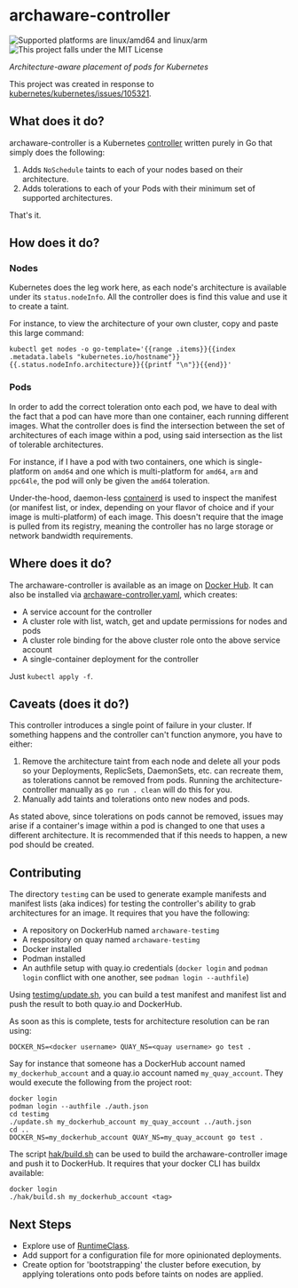 # archaware-controller

![Supported platforms are linux/amd64 and linux/arm](https://img.shields.io/badge/platform-linux%2Famd64%2Clinux%2Farm-informational)
![This project falls under the MIT License](https://img.shields.io/badge/license-MIT-informational)

*Architecture-aware placement of pods for Kubernetes*

This project was created in response to [kubernetes/kubernetes/issues/105321](https://github.com/kubernetes/kubernetes/issues/105321).

## What does it do?

archaware-controller is a Kubernetes [controller](https://kubernetes.io/docs/concepts/architecture/controller/) written purely in Go that simply does the following:

1. Adds `NoSchedule` taints to each of your nodes based on their architecture.
2. Adds tolerations to each of your Pods with their minimum set of supported architectures.

That's it.

## How does it do?

### Nodes

Kubernetes does the leg work here, as each node's architecture is available under its `status.nodeInfo`. All the controller does is find this value and use it to create a taint.

For instance, to view the architecture of your own cluster, copy and paste this large command:

`kubectl get nodes -o go-template='{{range .items}}{{index .metadata.labels "kubernetes.io/hostname"}} {{.status.nodeInfo.architecture}}{{printf "\n"}}{{end}}'`

### Pods

In order to add the correct toleration onto each pod, we have to deal with the fact that a pod can have more than one container, each running different images. What the controller does is find the intersection between the set of architectures of each image within a pod, using said intersection as the list of tolerable architectures.

For instance, if I have a pod with two containers, one which is single-platform on `amd64` and one which is multi-platform for `amd64`, `arm` and `ppc64le`, the pod will only be given the `amd64` toleration.

Under-the-hood, daemon-less [containerd](https://github.com/containerd/containerd) is used to inspect the manifest (or manifest list, or index, depending on your flavor of choice and if your image is multi-platform) of each image. This doesn't require that the image is pulled from its registry, meaning the controller has no large storage or network bandwidth requirements.

## Where does it do?

The archaware-controller is available as an image on [Docker Hub](https://hub.docker.com/repository/docker/learnitall/archaware-controller). It can also be installed via [archaware-controller.yaml](./archaware-controller.yaml), which creates:

* A service account for the controller
* A cluster role with list, watch, get and update permissions for nodes and pods
* A cluster role binding for the above cluster role onto the above service account
* A single-container deployment for the controller

Just `kubectl apply -f`.

## Caveats (does it do?)

This controller introduces a single point of failure in your cluster. If something happens and the controller can't function anymore, you have to either:

1. Remove the architecture taint from each node and delete all your pods so your Deployments, ReplicSets, DaemonSets, etc. can recreate them, as tolerations cannot be removed from pods. Running the architecture-controller manually as `go run . clean` will do this for you.
2. Manually add taints and tolerations onto new nodes and pods.

As stated above, since tolerations on pods cannot be removed, issues may arise if a container's image within a pod is changed to one that uses a different architecture. It is recommended that if this needs to happen, a new pod should be created.

## Contributing

The directory `testimg` can be used to generate example manifests and manifest lists (aka indices) for testing the controller's ability to grab architectures for an image. It requires that you have the following:

* A repository on DockerHub named `archaware-testimg`
* A respository on quay named `archaware-testimg`
* Docker installed
* Podman installed
* An authfile setup with quay.io credentials (`docker login` and `podman login` conflict with one another, see `podman login --authfile`)

Using [testimg/update.sh](./testimg/update.sh), you can build a test manifest and manifest list and push the result to both quay.io and DockerHub.

As soon as this is complete, tests for architecture resolution can be ran using:

`DOCKER_NS=<docker username> QUAY_NS=<quay username> go test .`

Say for instance that someone has a DockerHub account named `my_dockerhub_account` and a quay.io account named `my_quay_account`. They would execute the following from the project root:

```
docker login
podman login --authfile ./auth.json
cd testimg
./update.sh my_dockerhub_account my_quay_account ../auth.json
cd ..
DOCKER_NS=my_dockerhub_account QUAY_NS=my_quay_account go test .
```

The script [hak/build.sh](./hak/build.sh) can be used to build the archaware-controller image and push it to DockerHub. It requires that your docker CLI has buildx available:

```
docker login
./hak/build.sh my_dockerhub_account <tag>
```

## Next Steps

* Explore use of [RuntimeClass](https://kubernetes.io/docs/concepts/containers/runtime-class/).
* Add support for a configuration file for more opinionated deployments.
* Create option for 'bootstrapping' the cluster before execution, by applying tolerations onto pods before taints on nodes are applied.
